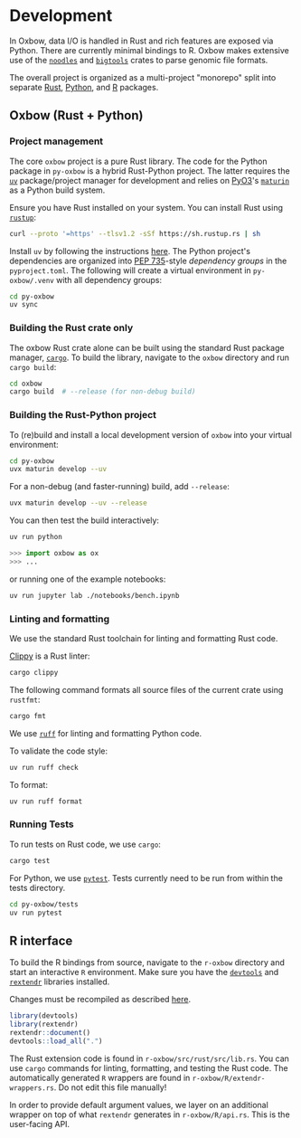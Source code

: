 # Development

In Oxbow, data I/O is handled in Rust and rich features are exposed via Python. There are currently minimal bindings to R. Oxbow makes extensive use of the [`noodles`](https://github.com/zaeleus/noodles) and [`bigtools`](https://github.com/jackh726/bigtools) crates to parse genomic file formats.

The overall project is organized as a multi-project "monorepo" split into separate [Rust](https://github.com/abdenlab/oxbow/blob/main/py-oxbow), [Python](https://github.com/abdenlab/oxbow/blob/main/oxbow), and [R](https://github.com/abdenlab/oxbow/blob/main/r-oxbow) packages.


## Oxbow (Rust + Python)

### Project management

The core `oxbow` project is a pure Rust library. The code for the Python package in `py-oxbow` is a hybrid Rust-Python project. The latter requires the [`uv`](https://github.com/astral-sh/uv) package/project manager for development and relies on [PyO3](https://pyo3.rs/)'s [`maturin`](https://github.com/PyO3/maturin) as a Python build system.

Ensure you have Rust installed on your system. You can install Rust using [`rustup`](https://rustup.rs/):

```bash
curl --proto '=https' --tlsv1.2 -sSf https://sh.rustup.rs | sh
```

Install `uv` by following the instructions [here](https://docs.astral.sh/uv/getting-started/installation/). The Python project's dependencies are organized into [PEP 735](https://peps.python.org/pep-0735/)-style _dependency groups_ in the `pyproject.toml`. The following will create a virtual environment in `py-oxbow/.venv` with all dependency groups:

```sh
cd py-oxbow
uv sync
```

### Building the Rust crate only

The oxbow Rust crate alone can be built using the standard Rust package manager, [`cargo`](https://doc.rust-lang.org/stable/cargo/index.html). To build the library, navigate to the `oxbow` directory and run `cargo build`:

```bash
cd oxbow
cargo build  # --release (for non-debug build)
```

### Building the Rust-Python project

To (re)build and install a local development version of `oxbow` into your virtual environment:

```sh
cd py-oxbow
uvx maturin develop --uv
```

For a non-debug (and faster-running) build, add `--release`:

```sh
uvx maturin develop --uv --release
```

You can then test the build interactively:

```sh
uv run python
```

```python
>>> import oxbow as ox
>>> ...
```

or running one of the example notebooks:

```sh
uv run jupyter lab ./notebooks/bench.ipynb
```

### Linting and formatting

We use the standard Rust toolchain for linting and formatting Rust code.

[Clippy](https://doc.rust-lang.org/stable/clippy/index.html) is a Rust linter:
```bash
cargo clippy
```

The following command formats all source files of the current crate using `rustfmt`:
```bash
cargo fmt
```

We use [`ruff`](https://astral.sh/ruff) for linting and formatting Python code.

To validate the code style:
```sh
uv run ruff check
```

To format:
```sh
uv run ruff format
```

### Running Tests

To run tests on Rust code, we use `cargo`:

```bash
cargo test
```

For Python, we use [`pytest`](https://docs.pytest.org/). Tests currently need to be run from within the tests directory.

```sh
cd py-oxbow/tests
uv run pytest
```

## R interface

To build the R bindings from source, navigate to the `r-oxbow` directory and start an interactive `R` environment.
Make sure you have the [`devtools`](https://devtools.r-lib.org/) and [`rextendr`](https://github.com/extendr/rextendr) libraries installed.

Changes must be recompiled as described [here](https://extendr.github.io/rextendr/articles/package.html#compile-and-use-the-package).

```R
library(devtools)
library(rextendr)
rextendr::document()
devtools::load_all(".")
```

The Rust extension code is found in `r-oxbow/src/rust/src/lib.rs`. You can use `cargo` commands for linting, formatting, and testing the Rust code. The automatically generated `R` wrappers are found in `r-oxbow/R/extendr-wrappers.rs`. Do not edit this file manually!

In order to provide default argument values, we layer on an additional wrapper on top of what `rextendr` generates in `r-oxbow/R/api.rs`. This is the user-facing API.
